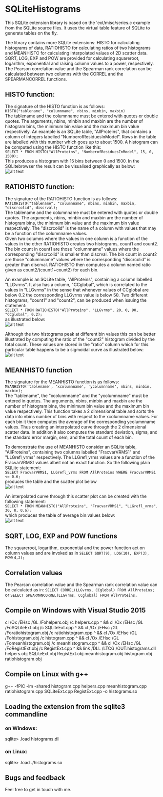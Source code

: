  
# SQLiteHistograms

This SQLite extension library is based on the 'ext/misc/series.c example from the SQLite source files. 
It uses the virtual table feature of SQLite to generate tables on the fly.

The library contains more SQLite extensions: HISTO for calculating histograms of data, RATIOHISTO
for calculating 
ratios of two histograms and MEANHISTO for calculating interpolated values of 2D scatter data.
SQRT, LOG, EXP and POW are provided for calculating squareroot, logarithm, exponential and raising 
column values to a power, respectively. The Pearson correlation value and the Spearman rank 
correlation can be calculated between two columns with the CORREL and the SPEARMANCORREL functions.

## HISTO function: 

The signature of the HISTO function is as follows:  
  `HISTO("tablename", "columnname", nbins, minbin, maxbin)`   
The tablename and the columnname must be entered with quotes or double quotes. The arguments, nbins, minbin and maxbin are the
number of histogram bins, the minimum bin value and the maximum bin value respectively.
An example is an SQLite table, "AllProteins", that contains a column of integers labelled "NumberofResiduesInModel". Rows in the table are labelled with this
number which goes up to about 1500. A histogram can be computed using the HISTO function like this:   
  `SELECT * FROM HISTO("AllProteins", "NumberofResiduesInModel", 15, 0, 1500);`  
This produces a histogram with 15 bins between 0 and 1500. In the SQLitebrowser the result can be visualised graphically as below:  
![alt text](histo.jpg)

## RATIOHISTO function: 

The signature of the RATIOHISTO function is as follows:  
  `RATIOHISTO("tablename", "columnname", nbins, minbin, maxbin,  "discrcolid", discrval);`  
The tablename and the columnname must be entered with quotes or double quotes. The arguments, nbins, minbin and maxbin are the
number of histogram bins, the minimum bin value and the maximum bin value respectively. The "discrcolid" is the name of a
column with values that may be a function of the columnname values.  
Given two columns where the values in one column is a function of the values in the other RATIOHISTO creates two 
histograms, count1 and count2. The bin count in count1 are those "columnname" values where the corresponding "discrcolid" 
is smaller than discrval. The bin count in count2 are those "columnname" values where the corresponding "discrcolid" is 
greater than discrval. RATIOHISTO then computes a column named ratio given as count2/(count1+count2) for each bin.  

An example is an SQLite table, "AllProteins", containing a column labelled "LLGvrms". It also has a column, "CCglobal", 
which is correlated to the values in "LLGvrms" in the sense that whenever values of CCglobal are below 0.2 the 
corresponding LLGvrms value is 
below 50. Two different histograms, "count1" and "count2", can be produced when issuing the statement:  
   `SELECT * FROM RATIOHISTO("AllProteins", "LLGvrms", 20, 0, 90, "CCglobal", 0.2);`  
as illustrated below:  
![alt text](ratio1.jpg)

Although the two histograms peak at different bin values this can be better illustrated by computing the ratio of the "count2" 
histogram divided by the total count. These values are stored in the "ratio" column which for this particular table 
happens to be a sigmoidal curve as illustrated below:  
![alt text](ratio2.jpg)

## MEANHISTO function  

The signature for the MEANHISTO function is as follows:  
  `MEANHISTO('tablename', 'xcolumnname', 'ycolumnname', nbins, minbin, maxbin);`  
The "tablename", the "xcolumnname" and the "ycolumnname" must be entered in quotes. The arguments, nbins, minbin and maxbin are the
number of histogram bins, the minimum bin value and the maximum bin value respectively. This function takes a 2 dimensional table
and sorts the data into nbins number of bins with respect to the xcolumnname values. For each bin it then computes the average of
the corresponding ycolumnname values. Thus creating an interpolated curve through the 2 dimensional scatter data. 
In addition it also computes the standard deviation, sigma, and the standard error margin, sem, and the total count of each bin.  

To demonstrate the use of MEANHISTO consider
an SQLite table, "AllProteins", containing two columns labelled "FracvarVRMS1" and "LLGrefl_vrms" 
respectively. The LLGrefl_vrms values are a function of the FracvarVRMS1 values albeit not an exact function.
So the following plain SQLite statement:  
  `SELECT FracvarVRMS1, LLGrefl_vrms FROM AllProteins WHERE FracvarVRMS1 <= 0.6;`  
 produces the table and the scatter plot below  
![alt text](scatter.jpg)

An interpolated curve through this scatter plot can be created with the following statement:  
  `SELECT * FROM MEANHISTO("AllProteins", "FracvarVRMS1", "LLGrefl_vrms", 30, 0, 0.6);`  
which produces the table of average bin values below:  
![alt text](mean.jpg)


## SQRT, LOG, EXP and POW functions

The squareroot, logarithm, exponential and the power function act on column values and are 
invoked as in
   `SELECT SQRT(9), LOG(10), EXP(3), POW(4,2);`
   
## Correlation values
   
The Pearson correlation value and the Spearman rank correlation value can be calculated as in:
    `SELECT CORREL(LLGvrms, CCglobal) FROM AllProteins;`
or
    `SELECT SPEARMANCORREL(LLGvrms, CCglobal) FROM AllProteins;`

## Compile on Windows with Visual Studio 2015

cl /Ox /EHsc /GL /Fohelpers.obj /c helpers.cpp  ^
 && cl /Ox /EHsc /GL /FoSQLiteExt.obj /c SQLiteExt.cpp ^
 && cl /Ox /EHsc /GL /Foratiohistogram.obj /c ratiohistogram.cpp ^
 && cl /Ox /EHsc /GL /Fohistogram.obj /c histogram.cpp ^
 && cl /Ox /EHsc /GL /Fomeanhistogram.obj /c meanhistogram.cpp ^
 && cl /Ox /EHsc /GL /FoRegistExt.obj /c RegistExt.cpp ^
 && link /DLL /LTCG /OUT:histograms.dll helpers.obj SQLiteExt.obj RegistExt.obj meanhistogram.obj histogram.obj ratiohistogram.obj

 
## Compile on Linux with g++

 g++ -fPIC -lm -shared histogram.cpp helpers.cpp meanhistogram.cpp ratiohistogram.cpp SQLiteExt.cpp RegistExt.cpp -o histograms.so


## Loading the extension from the sqlite3 commandline

### on Windows:
 
 sqlite> .load histograms.dll
 
### on Linux:
 
 sqlite> .load ./histograms.so

## Bugs and feedback
Feel free to get in touch with me.
